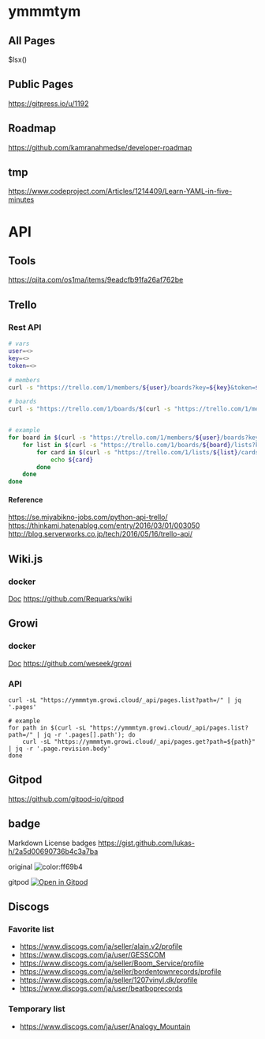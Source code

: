 # ymmmtym
## All Pages
$lsx()

## Public Pages
<https://gitpress.io/u/1192>

## Roadmap
<https://github.com/kamranahmedse/developer-roadmap>

## tmp
<https://www.codeproject.com/Articles/1214409/Learn-YAML-in-five-minutes>

# API
## Tools
<https://qiita.com/os1ma/items/9eadcfb91fa26af762be>

## Trello
### Rest API

```bash
# vars
user=<>
key=<>
token=<>

# members
curl -s "https://trello.com/1/members/${user}/boards?key=${key}&token=${token}" | jq .

# boards
curl -s "https://trello.com/1/boards/$(curl -s "https://trello.com/1/members/${user}/boards?key=${key}&token=${token}" | jq -r '.[].id')/lists?key=${key}&token=${token}" | jq .


# example
for board in $(curl -s "https://trello.com/1/members/${user}/boards?key=${key}&token=${token}" | jq -r ".[].id"); do
    for list in $(curl -s "https://trello.com/1/boards/${board}/lists?key=${key}&token=${token}" | jq -r ".[].id"); do
        for card in $(curl -s "https://trello.com/1/lists/${list}/cards?key=${key}&token=${token}" | jq .); do
            echo ${card}
        done
    done
done
```

#### Reference
<https://se.miyabikno-jobs.com/python-api-trello/>
<https://thinkami.hatenablog.com/entry/2016/03/01/003050>
<http://blog.serverworks.co.jp/tech/2016/05/16/trello-api/>

## Wiki.js
### docker
[Doc](https://docs.requarks.io/install/docker)
<https://github.com/Requarks/wiki>

## Growi
### docker
[Doc](https://docs.growi.org/ja/admin-guide/getting-started/docker-compose.html)
<https://github.com/weseek/growi>

### API
```bash=
curl -sL "https://ymmmtym.growi.cloud/_api/pages.list?path=/" | jq '.pages'

# example
for path in $(curl -sL "https://ymmmtym.growi.cloud/_api/pages.list?path=/" | jq -r '.pages[].path'); do
    curl -sL "https://ymmmtym.growi.cloud/_api/pages.get?path=${path}" | jq -r '.page.revision.body'
done
```

## Gitpod
<https://github.com/gitpod-io/gitpod>

## badge
Markdown License badges <https://gist.github.com/lukas-h/2a5d00690736b4c3a7ba>

original ![color:ff69b4](https://img.shields.io/badge/color-ff69b4-ff69b4.svg?longCache=true)

gitpod [![Open in Gitpod](https://gitpod.io/button/open-in-gitpod.svg)](https://gitpod.io/#https://github.com/<org(user)>/<repo>)

## Discogs
### Favorite list
-  https://www.discogs.com/ja/seller/alain.v2/profile
-  https://www.discogs.com/ja/user/GESSCOM
-  https://www.discogs.com/ja/seller/Boom_Service/profile
-  https://www.discogs.com/ja/seller/bordentownrecords/profile
-  https://www.discogs.com/ja/seller/1207vinyl.dk/profile
-  https://www.discogs.com/ja/user/beatboprecords


### Temporary list
-  https://www.discogs.com/ja/user/Analogy_Mountain

